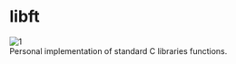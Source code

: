 # libft  
![1](https://github.com/rwintgen/42/assets/150167832/e4dce55a-1d5d-464f-ae3f-64ac536f542c)  
Personal implementation of standard C libraries functions.
